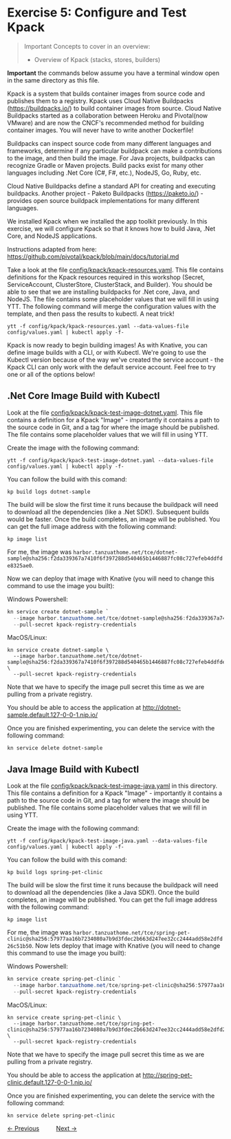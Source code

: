 # Exercise 5: Configure and Test Kpack

> Important Concepts to cover in an overview:
>
> - Overview of Kpack (stacks, stores, builders)

**Important** the commands below assume you have a terminal window open in the same directory as this file.

Kpack is a system that builds container images from source code and publishes them to a registry. Kpack uses
Cloud Native Buildpacks (https://buildpacks.io/) to build container images from source. Cloud Native Buildpacks
started as a collaboration between Heroku and Pivotal(now VMware) and are now the CNCF's recommended
method for building container images. You will never have to write another Dockerfile!

Buildpacks can inspect source code from many different languages and frameworks, determine if any
particular buildpack can make a contributions to the image, and then build the image. For Java projects,
buildpacks can recognize Gradle or Maven projects. Build packs exist for many other languages including
.Net Core (C#, F#, etc.), NodeJS, Go, Ruby, etc.

Cloud Native Buildpacks define a standard API for creating and executing buildpacks. Another project - Paketo
Buildpacks (https://paketo.io/) - provides open source buildpack implementations for many different languages.

We installed Kpack when we installed the app toolkit previously. In this exercise, we will configure Kpack so that
it knows how to build Java, .Net Core, and NodeJS applications.

Instructions adapted from here: https://github.com/pivotal/kpack/blob/main/docs/tutorial.md

Take a look at the file [config/kpack/kpack-resources.yaml](config/kpack/kpack-resources.yaml). This file contains definitions
for the Kpack resources required in this workshop (Secret, ServiceAccount, ClusterStore, ClusterStack, and Builder). You should be able to
see that we are installing buildpacks for .Net core, Java, and NodeJS. The file contains some placeholder values that we will fill
in using YTT. The following command will merge the configuration values with the template, and then pass the results to kubectl.
A neat trick!

```shell
ytt -f config/kpack/kpack-resources.yaml --data-values-file config/values.yaml | kubectl apply -f-
```

Kpack is now ready to begin building images! As with Knative, you can define image builds with a CLI, or with Kubectl.
We're going to use the Kubectl version because of the way we've created the service account - the Kpack CLI can only work with the
default service account. Feel free to try one or all of the options below!

## .Net Core Image Build with Kubectl

Look at the file [config/kpack/kpack-test-image-dotnet.yaml](config/kpack/kpack-test-image-dotnet.yaml). This file
contains a definition for a Kpack "Image" - importantly it contains a path to the source code in Git, and a tag for where the
image should be published. The file contains some placeholder values that we will fill in using YTT.

Create the image with the following command:

```shell
ytt -f config/kpack/kpack-test-image-dotnet.yaml --data-values-file config/values.yaml | kubectl apply -f-
```

You can follow the build with this comand:

```shell
kp build logs dotnet-sample
```

The build will be slow the first time it runs because the buildpack will need to download all the dependencies (like a .Net
SDK!). Subsequent builds would be faster. Once the build completes, an image will be published. You can get the full image
address with the following command:

```shell
kp image list
```

For me, the image was `harbor.tanzuathome.net/tce/dotnet-sample@sha256:f2da339367a7410f6f397288d540465b1446887fc08c727efeb4ddfde8325ae0`.

Now we can deploy that image with Knative (you will need to change this command to use the image you built):

Windows Powershell:
```powershell
kn service create dotnet-sample `
  --image harbor.tanzuathome.net/tce/dotnet-sample@sha256:f2da339367a7410f6f397288d540465b1446887fc08c727efeb4ddfde8325ae0 `
  --pull-secret kpack-registry-credentials
```

MacOS/Linux:
```shell
kn service create dotnet-sample \
  --image harbor.tanzuathome.net/tce/dotnet-sample@sha256:f2da339367a7410f6f397288d540465b1446887fc08c727efeb4ddfde8325ae0 \
  --pull-secret kpack-registry-credentials
```

Note that we have to specify the image pull secret this time as we are pulling from a private registry.

You should be able to access the application at http://dotnet-sample.default.127-0-0-1.nip.io/

Once you are finished experimenting, you can delete the service with the following command:

```shell
kn service delete dotnet-sample
```

## Java Image Build with Kubectl

Look at the file [config/kpack/kpack-test-image-java.yaml](config/kpack/kpack-test-image-java.yaml) in this directory.
This file contains a definition for a Kpack "Image" - importantly it contains a path to the source code in Git, and a tag
for where the image should be published. The file contains some placeholder values that we will fill in using YTT.

Create the image with the following command:

```shell
ytt -f config/kpack/kpack-test-image-java.yaml --data-values-file config/values.yaml | kubectl apply -f-
```

You can follow the build with this comand:

```shell
kp build logs spring-pet-clinic
```

The build will be slow the first time it runs because the buildpack will need to download all the dependencies (like a Java
SDK!). Once the build completes, an image will be published. You can get the full image address with the following command:

```shell
kp image list
```

For me, the image was `harbor.tanzuathome.net/tce/spring-pet-clinic@sha256:57977aa16b7234080a7b9d3fdec2b663d247ee32cc2444add58e2dfd26c51b50`.
Now lets deploy that image with Knative (you will need to change this command to use the image you built):

Windows Powershell:
```powershell
kn service create spring-pet-clinic `
  --image harbor.tanzuathome.net/tce/spring-pet-clinic@sha256:57977aa16b7234080a7b9d3fdec2b663d247ee32cc2444add58e2dfd26c51b50 `
  --pull-secret kpack-registry-credentials
```

MacOS/Linux:
```shell
kn service create spring-pet-clinic \
  --image harbor.tanzuathome.net/tce/spring-pet-clinic@sha256:57977aa16b7234080a7b9d3fdec2b663d247ee32cc2444add58e2dfd26c51b50 \
  --pull-secret kpack-registry-credentials
```

Note that we have to specify the image pull secret this time as we are pulling from a private registry.

You should be able to access the application at http://spring-pet-clinic.default.127-0-0-1.nip.io/

Once you are finished experimenting, you can delete the service with the following command:

```shell
kn service delete spring-pet-clinic
```

[&lt;- Previous](04-Knative.md) &nbsp;&nbsp;&nbsp;&nbsp;&nbsp;&nbsp;&nbsp;&nbsp; [Next -&gt;](06-Cartographer.md)
